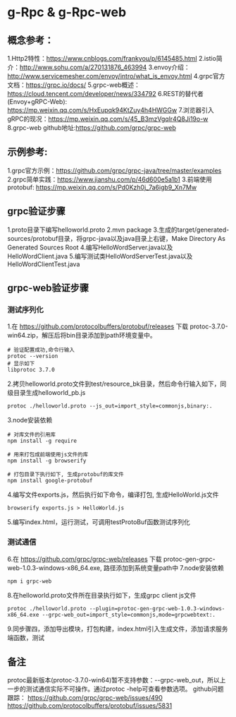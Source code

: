 # g-Rpc & g-Rpc-web
## 概念参考：
1.Http2特性：https://www.cnblogs.com/frankyou/p/6145485.html
2.istio简介：http://www.sohu.com/a/270131876_463994
3.envoy介绍：http://www.servicemesher.com/envoy/intro/what_is_envoy.html
4.grpc官方文档：https://grpc.io/docs/
5.grpc-web概述：https://cloud.tencent.com/developer/news/334792
6.REST的替代者(Envoy+gRPC-Web): https://mp.weixin.qq.com/s/HxEupqk94KtZuy4h4HWGGw
7.浏览器引入gRPC的现况：https://mp.weixin.qq.com/s/45_B3mzVgqlr4Q8Ji19o-w
8.grpc-web github地址:https://github.com/grpc/grpc-web

## 示例参考:
1.grpc官方示例：https://github.com/grpc/grpc-java/tree/master/examples
2.grpc简单实践：https://www.jianshu.com/p/46d600e5a1b1
3.前端使用protobuf: https://mp.weixin.qq.com/s/Pd0Kzh0j_7a6igb9_Xn7Mw

## grpc验证步骤
1.proto目录下编写helloworld.proto
2.mvn package
3.生成的target/generated-sources/protobuf目录，将grpc-java以及java目录上右键，Make Directory As Generated Sources Root
4.编写HelloWordServer.java以及HelloWordClient.java
5.编写测试类HelloWordServerTest.java以及HelloWordClientTest.java

## grpc-web验证步骤
### 测试序列化
1.在 https://github.com/protocolbuffers/protobuf/releases 下载 protoc-3.7.0-win64.zip，解压后将bin目录添加到path环境变量中。
```
# 验证配置成功,命令行输入
protoc --version
# 显示如下
libprotoc 3.7.0
```
2.拷贝helloworld.proto文件到test/resource_bk目录，然后命令行输入如下，同级目录生成helloworld_pb.js
```
protoc ./helloworld.proto --js_out=import_style=commonjs,binary:.
```
3.node安装依赖
```
# 对库文件的引用库
npm install -g require

# 用来打包成前端使用js文件的库
npm install -g browserify

# 打包目录下执行如下, 生成protobuf的库文件
npm install google-protobuf
```
4.编写文件exports.js，然后执行如下命令，编译打包, 生成HelloWorld.js文件
```
browserify exports.js > HelloWorld.js
```
5.编写index.html，运行测试，可调用testProtoBuf函数测试序列化
### 测试通信
6.在 https://github.com/grpc/grpc-web/releases 下载 protoc-gen-grpc-web-1.0.3-windows-x86_64.exe, 路径添加到系统变量path中
7.node安装依赖
```
npm i grpc-web
```
8.在helloworld.proto文件所在目录执行如下，生成grpc client js文件
```
protoc ./helloworld.proto --plugin=protoc-gen-grpc-web-1.0.3-windows-x86_64.exe --grpc-web_out=import_style=commonjs,mode=grpcwebtext:.
```
9.同步骤四，添加导出模块，打包构建，index.html引入生成文件，添加请求服务端函数，测试

## 备注
protoc最新版本(protoc-3.7.0-win64)暂不支持参数：--grpc-web_out，所以上一步的测试通信实际不可操作。通过protoc -help可查看参数选项。
github问题跟踪：
https://github.com/grpc/grpc-web/issues/490
https://github.com/protocolbuffers/protobuf/issues/5831